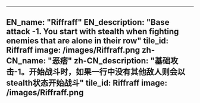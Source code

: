 ---

EN_name: "Riffraff"
EN_description: "Base attack -1. You start with stealth when fighting enemies that are alone in their row"
tile_id: Riffraff
image: /images/Riffraff.png
zh-CN_name: "恶痞"
zh-CN_description: "基础攻击-1。开始战斗时，如果一行中没有其他敌人则会以stealth状态开始战斗"
tile_id: Riffraff
image: /images/Riffraff.png
---